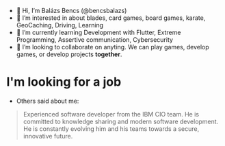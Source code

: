 - 👋 Hi, I’m Balázs Bencs (@bencsbalazs)
- 👀 I’m interested in about blades, card games, board games, karate, GeoCaching, Driving, Learning
- 🌱 I’m currently learning Development with Flutter, Extreme Programming, Assertive communication, Cybersecurity
- 💞️ I’m looking to collaborate on anyting. We can play games, develop games, or develop projects **together**.
# I'm looking for a job
- Others said about me:
> Experienced software developer from the IBM CIO team. He is committed to knowledge sharing and modern software development. He is constantly evolving him and his teams towards a secure, innovative future.

<!---
bencsbalazs/bencsbalazs is a ✨ special ✨ repository because its `README.md` (this file) appears on your GitHub profile.
You can click the Preview link to take a look at your changes.
--->
